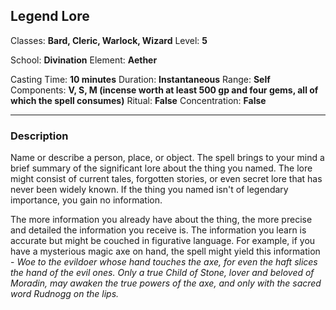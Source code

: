 ## Legend Lore

Classes: **Bard, Cleric, Warlock, Wizard**
Level: **5**

School: **Divination**
Element: **Aether**

Casting Time: **10 minutes**
Duration: **Instantaneous**
Range: **Self**
Components: **V, S, M (incense worth at least 500 gp and four gems, all of which the spell consumes)**
Ritual: **False**
Concentration: **False**

------

### Description

Name or describe a person, place, or object. The spell brings to your mind a brief summary of the significant lore about the thing you named. The lore might consist of current tales, forgotten stories, or even secret lore that has never been widely known. If the thing you named isn't of legendary importance, you gain no information.

The more information you already have about the thing, the more precise and detailed the information you receive is. The information you learn is accurate but might be couched in figurative language. For example, if you have a mysterious magic axe on hand, the spell might yield this information - *Woe to the evildoer whose hand touches the axe, for even the haft slices the hand of the evil ones. Only a true Child of Stone, lover and beloved of Moradin, may awaken the true powers of the axe, and only with the sacred word Rudnogg on the lips.*